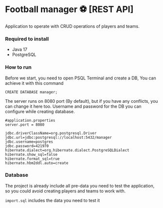 # Football manager ⚽️ [REST API]

Application to operate with CRUD operations of players and teams.

### Required to install

- Java 17
- PostgreSQL

### How to run

Before we start, you need to open PSQL Terminal and create a DB,
You can achieve it with this command

```
CREATE DATABASE manager;
```

The server runs on 8080 port (By default), but if you have any conflicts, you can change it here too.
Username and password for the DB you can configure while creating database.

```
#application.properties
server.port = 8080

jdbc.driverClassName=org.postgresql.Driver
jdbc.url=jdbc:postgresql://localhost:5432/manager
jdbc.username=postgres
jdbc.password=421970
hibernate.dialect=org.hibernate.dialect.PostgreSQLDialect
hibernate.show_sql=false
hibernate.format_sql=true
hibernate.hbm2ddl.auto=create
```

### Database

The project is already include all pre-data you need to test the application,
so you could avoid creating players and teams to work with. 

`import.sql` includes the data you need to test it